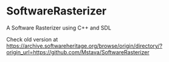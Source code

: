 # SoftwareRasterizer
A Software Rasterizer using C++ and SDL

Check old version at https://archive.softwareheritage.org/browse/origin/directory/?origin_url=https://github.com/Mstava/SoftwareRasterizer
